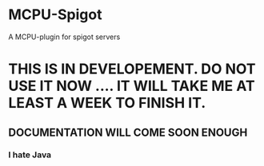 # MCPU-Spigot
A MCPU-plugin for spigot servers

# THIS IS IN DEVELOPEMENT. DO NOT USE IT NOW .... IT WILL TAKE ME AT LEAST A WEEK TO FINISH IT.

## DOCUMENTATION WILL COME SOON ENOUGH

### I hate Java
